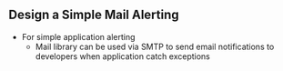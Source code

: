 ## Design a Simple Mail Alerting

- For simple application alerting
  - Mail library can be used via SMTP to send email notifications to developers when application catch exceptions
